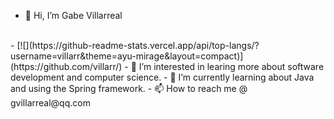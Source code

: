 - 👋 Hi, I’m Gabe Villarreal
<br>
- [![](https://github-readme-stats.vercel.app/api/top-langs/?username=villarr&theme=ayu-mirage&layout=compact)](https://github.com/villarr/)
- 👀 I’m interested in learing more about software development and computer science. 
- 🌱 I’m currently learning about Java and using the Spring framework.
- 📫 How to reach me @ gvillarreal@qq.com
<br>
<!---
gav727/gav727 is a ✨ special ✨ repository because its `README.md` (this file) appears on your GitHub profile.
You can click the Preview link to take a look at your changes.
--->
